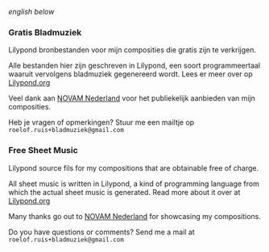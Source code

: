 *english below*



### Gratis Bladmuziek


Lilypond bronbestanden voor mijn composities die gratis zijn te verkrijgen.



Alle bestanden hier zijn geschreven in Lilypond, een soort programmeertaal waaruit vervolgens bladmuziek gegenereerd wordt. Lees er meer over op [Lilypond.org](http://lilypond.org/)



Veel dank aan [NOVAM Nederland](http://novam.net) voor het publiekelijk aanbieden van mijn composities.



Heb je vragen of opmerkingen? Stuur me een mailtje op `roelof.ruis+bladmuziek@gmail.com`




### Free Sheet Music



Lilypond source fils for my compositions that are obtainable free of charge.



All sheet music is written in Lilypond, a kind of programming language from which the actual sheet music is generated. Read more about it over at [Lilypond.org](http://lilypond.org/)



Many thanks go out to [NOVAM Nederland](http://novam.net) for showcasing my compositions.



Do you have questions or comments? Send me a mail at `roelof.ruis+bladmuziek@gmail.com`